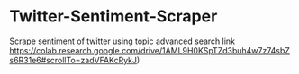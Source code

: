 # Twitter-Sentiment-Scraper
Scrape sentiment of twitter using topic advanced search link
https://colab.research.google.com/drive/1AML9H0KSpTZd3buh4w7z74sbZs6R31e6#scrollTo=zadVFAKcRykJ)
